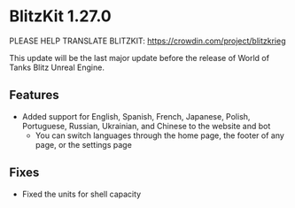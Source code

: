 # BlitzKit 1.27.0

PLEASE HELP TRANSLATE BLITZKIT: https://crowdin.com/project/blitzkrieg

This update will be the last major update before the release of World of Tanks Blitz Unreal Engine.

## Features

- Added support for English, Spanish, French, Japanese, Polish, Portuguese, Russian, Ukrainian, and Chinese to the website and bot
  - You can switch languages through the home page, the footer of any page, or the settings page

## Fixes

- Fixed the units for shell capacity
